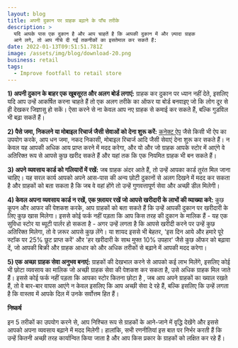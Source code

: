 ```yaml
---
layout: blog
title: अपनी दुकान पर ग्राहक बढ़ाने के पाँच तरीके
description: >
  यदि आपके पास एक दुकान है और आप चाहतें है कि आपकी दुकान में और ज़्यादा ग्राहक
  आने लगे, तो आप नीचे दी गईं तकनीकों का इसतेमाल कर सकतें हैं:
date: 2022-01-13T09:51:51.781Z
image: /assets/img/blog/download-20.png
business: retail
tags:
  - Improve footfall to retail store
---
```

**1) अपनी दुकान के बाहर एक खूबसूरत और अलग बोर्ड लगाएं:** ग्राहक कर दुकान पर ध्यान नहीं देते, इसलिए यदि आप उन्हें आकर्षित करना चाहते हैं तो एक अलग तरीके का ऑफर या बोर्ड बनवाइए जो कि लोग दूर से ही देखकर जिज्ञासु हो सकें। ऐसा करने से ना केवल आप नए ग्राहक से कमाई कर सकते हैं, बल्कि गुडविल भी बढ़ा सकतें हैं।

**2) पैसे जमा, निकलने या मोबाइल रिचार्ज जैसी सेवाओं को देना शुरू करें:** [कनेक्ट ऐप](https://play.google.com/store/apps/details?id=in.eko.connect) जैसे किसी भी ऐप का उपयोग करके, आप धन जमा, नकद निकासी, मोबाइल रिचार्ज आदि जैसी सेवाएं देना शुरू कर सकते हैं। न केवल यह आपकी अधिक आय प्राप्त करने में मदद करेगा, और यो और जो ग्राहक आपके स्टोर में आएंगे वे अतिरिक्त रूप से आपसे कुछ खरीद सकते हैं और यहां तक ​​कि एक नियमित ग्राहक भी बन सकते हैं।

**3) अपने व्यवसाय कार्ड को गलियारों में रखें:** जब ग्राहक अंदर आते हैं, तो उन्हें आपका कार्ड तुरंत मिल जाना चाहिए। यह सरल कार्य आपको अपने आस-पास की अन्य छोटी दुकानों से अलग दिखने में मदद कर सकता है और ग्राहकों को बता सकता है कि जब वे वहां होंगे तो उन्हें गुणवत्तापूर्ण सेवा और अच्छी डील मिलेगी।

**4) केवल अपना व्यवसाय कार्ड न रखें, एक फ़्लायर रखें जो आपसे खरीदारी के लाभों की व्याख्या करे:** कुछ कूपन और आफर की पेशकश करके, आप ग्राहकों को बता सकते हैं कि उन्हें आपकी दुकान पर खरीदारी के लिए कुछ खास मिलेगा। इससे कोई फर्क नहीं पड़ता कि आप किस तरह की दुकान के मालिक हैं - यह एक सुविधा स्टोर या ब्यूटी पार्लर हो सकता है - अगर उन्हें लगता है कि आपसे खरीदी करने पर उन्हें कुछ अतिरिक्त मिलेगा, तो वे ज़रूर आपसे कुछ लेंगे। या शायद इससे भी बेहतर, 'इस दिन आये और हमारे पूरे स्टॉक पर 25% छूट प्राप्त करें' और 'हर खरीदारी के साथ मुफ्त 10% उपहार' जैसे कुछ ऑफर को बढ़ावा दें, जो आपकी बिक्री और ग्राहक आधार को और अधिक तरीकों से बढ़ाने में आपकी मदद करेगा।

**5) एक अच्छा ग्राहक सेवा अनुभव बनाएं:** ग्राहकों की देखभाल करने से आपको कई लाभ मिलेंगे, इसलिए कोई भी छोटा व्यवसाय का मालिक जो अच्छी ग्राहक सेवा की पेशकश कर सकता है, उसे अधिक ग्राहक मिल जाते हैं। इससे कोई फर्क नहीं पड़ता कि आपका स्टोर कितना छोटा है , जब आप अपने ग्राहकों का ख्याल रखते हैं, तो वे बार-बार वापस आएंगे न केवल इसलिए कि आप अच्छी सेवा दे रहे हैं, बल्कि इसलिए कि उन्हें लगता है कि वास्तव में आपके दिल में उनके सर्वोत्तम हित हैं।

**निष्कर्ष**

इन 5 तरीकों का उपयोग करने से, आप निश्चित रूप से ग्राहकों के आने-जाने में वृद्धि देखेंगे और इससे आपको अपना व्यवसाय बढ़ाने में मदद मिलेगी। हालांकि, सभी रणनीतियां इस बात पर निर्भर करती हैं कि उन्हें कितनी अच्छी तरह कार्यान्वित किया जाता है और आप किस प्रकार के ग्राहकों को लक्षित कर रहे हैं।